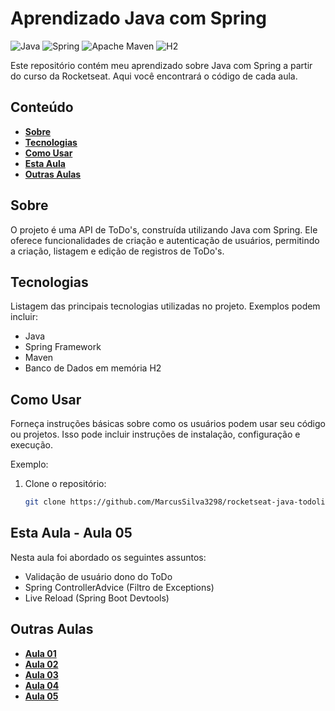 # Aprendizado Java com Spring

<img src="https://img.shields.io/badge/Java-ED8B00?style=flat&logo=openjdk&logoColor=white" alt="Java" />
<img src="https://img.shields.io/badge/Spring-%236DB33F.svg?style=flat&logo=spring&logoColor=white" alt="Spring" />
<img src="https://img.shields.io/badge/Apache%20Maven-C71A36?style=flat&logo=Apache%20Maven&logoColor=white" alt="Apache Maven" />
<img src="https://img.shields.io/badge/H2-0007b6?style=flat&logo=databricks&logoColor=white" alt="H2" />

Este repositório contém meu aprendizado sobre Java com Spring a partir do curso da Rocketseat. Aqui você encontrará o código de cada aula.

## Conteúdo

- **[Sobre](#sobre)**
- **[Tecnologias](#tecnologias)**
- **[Como Usar](#como-usar)**
- **[Esta Aula](#esta-aula)**
- **[Outras Aulas](#outras-aulas)**

## Sobre

O projeto é uma API de ToDo's, construída utilizando Java com Spring. Ele oferece funcionalidades de criação e autenticação de usuários, permitindo a criação, listagem e edição de registros de ToDo's.

## Tecnologias

Listagem das principais tecnologias utilizadas no projeto. Exemplos podem incluir:

- Java
- Spring Framework
- Maven
- Banco de Dados em memória H2

## Como Usar

Forneça instruções básicas sobre como os usuários podem usar seu código ou projetos. Isso pode incluir instruções de instalação, configuração e execução.

Exemplo:

1. Clone o repositório:

   ```bash
   git clone https://github.com/MarcusSilva3298/rocketseat-java-todolist.git

## Esta Aula - Aula 05

Nesta aula foi abordado os seguintes assuntos:

- Validação de usuário dono do ToDo
- Spring ControllerAdvice (Filtro de Exceptions)
- Live Reload (Spring Boot Devtools)

## Outras Aulas

- **[Aula 01](https://github.com/MarcusSilva3298/rocketseat-java-todolist/tree/aula-01)**
- **[Aula 02](https://github.com/MarcusSilva3298/rocketseat-java-todolist/tree/aula-02)**
- **[Aula 03](https://github.com/MarcusSilva3298/rocketseat-java-todolist/tree/aula-03)**
- **[Aula 04](https://github.com/MarcusSilva3298/rocketseat-java-todolist/tree/aula-04)**
- **[Aula 05](https://github.com/MarcusSilva3298/rocketseat-java-todolist/tree/aula-05)**